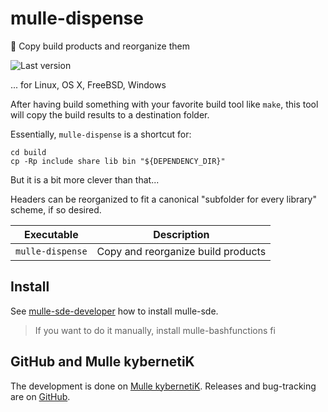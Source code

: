# mulle-dispense

🚰 Copy build products and reorganize them

![Last version](https://img.shields.io/github/tag/mulle-sde/mulle-dispense.svg)

... for Linux, OS X, FreeBSD, Windows


After having build something with your favorite build tool like `make`,
this tool will copy the build results to a destination folder.

Essentially, `mulle-dispense` is a shortcut for:

```
cd build
cp -Rp include share lib bin "${DEPENDENCY_DIR}"
```

But it is a bit more clever than that...

Headers can be reorganized to fit a canonical "subfolder for every library"
scheme, if so desired.


Executable          | Description
--------------------|--------------------------------
`mulle-dispense`    | Copy and reorganize build products


## Install

See [mulle-sde-developer](//github.com/mulle-sde/mulle-sde-developer) how
to install mulle-sde.

> If you want to do it manually, install mulle-bashfunctions fi


## GitHub and Mulle kybernetiK

The development is done on
[Mulle kybernetiK](https://www.mulle-kybernetik.com/software/git/mulle-dispense/master).
Releases and bug-tracking are on [GitHub](https://github.com/{{PUBLISHER}}/mulle-dispense).
